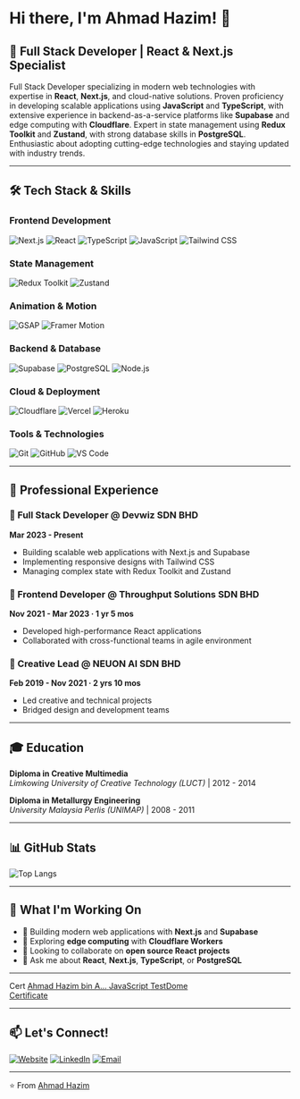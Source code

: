 # Hi there, I'm Ahmad Hazim! 👋

## 🚀 Full Stack Developer | React & Next.js Specialist

Full Stack Developer specializing in modern web technologies with expertise in **React**, **Next.js**, and cloud-native solutions. Proven proficiency in developing scalable applications using **JavaScript** and **TypeScript**, with extensive experience in backend-as-a-service platforms like **Supabase** and edge computing with **Cloudflare**. Expert in state management using **Redux Toolkit** and **Zustand**, with strong database skills in **PostgreSQL**. Enthusiastic about adopting cutting-edge technologies and staying updated with industry trends.

---

## 🛠️ Tech Stack & Skills

### Frontend Development
![Next.js](https://img.shields.io/badge/Next.js-000000?style=for-the-badge&logo=next.js&logoColor=white)
![React](https://img.shields.io/badge/React-20232A?style=for-the-badge&logo=react&logoColor=61DAFB)
![TypeScript](https://img.shields.io/badge/TypeScript-007ACC?style=for-the-badge&logo=typescript&logoColor=white)
![JavaScript](https://img.shields.io/badge/JavaScript-F7DF1E?style=for-the-badge&logo=javascript&logoColor=black)
![Tailwind CSS](https://img.shields.io/badge/Tailwind_CSS-38B2AC?style=for-the-badge&logo=tailwind-css&logoColor=white)

### State Management
![Redux Toolkit](https://img.shields.io/badge/Redux%20Toolkit-593D88?style=for-the-badge&logo=redux&logoColor=white)
![Zustand](https://img.shields.io/badge/Zustand-FF6B6B?style=for-the-badge&logo=react&logoColor=white)

### Animation & Motion
![GSAP](https://img.shields.io/badge/GSAP-88CE02?style=for-the-badge&logo=greensock&logoColor=white)
![Framer Motion](https://img.shields.io/badge/Framer%20Motion-0055FF?style=for-the-badge&logo=framer&logoColor=white)

### Backend & Database
![Supabase](https://img.shields.io/badge/Supabase-181818?style=for-the-badge&logo=supabase&logoColor=white)
![PostgreSQL](https://img.shields.io/badge/PostgreSQL-316192?style=for-the-badge&logo=postgresql&logoColor=white)
![Node.js](https://img.shields.io/badge/Node.js-43853D?style=for-the-badge&logo=node.js&logoColor=white)

### Cloud & Deployment
![Cloudflare](https://img.shields.io/badge/Cloudflare-F38020?style=for-the-badge&logo=Cloudflare&logoColor=white)
![Vercel](https://img.shields.io/badge/Vercel-000000?style=for-the-badge&logo=vercel&logoColor=white)
![Heroku](https://img.shields.io/badge/Heroku-430098?style=for-the-badge&logo=heroku&logoColor=white)

### Tools & Technologies
![Git](https://img.shields.io/badge/Git-F05032?style=for-the-badge&logo=git&logoColor=white)
![GitHub](https://img.shields.io/badge/GitHub-100000?style=for-the-badge&logo=github&logoColor=white)
![VS Code](https://img.shields.io/badge/VS%20Code-007ACC?style=for-the-badge&logo=visual-studio-code&logoColor=white)

---

## 💼 Professional Experience

### 🔹 Full Stack Developer @ Devwiz SDN BHD
**Mar 2023 - Present**
- Building scalable web applications with Next.js and Supabase
- Implementing responsive designs with Tailwind CSS
- Managing complex state with Redux Toolkit and Zustand

### 🔹 Frontend Developer @ Throughput Solutions SDN BHD
**Nov 2021 - Mar 2023 · 1 yr 5 mos**
- Developed high-performance React applications
- Collaborated with cross-functional teams in agile environment

### 🔹 Creative Lead @ NEUON AI SDN BHD
**Feb 2019 - Nov 2021 · 2 yrs 10 mos**
- Led creative and technical projects
- Bridged design and development teams

---

## 🎓 Education

**Diploma in Creative Multimedia**  
*Limkowing University of Creative Technology (LUCT)* | 2012 - 2014

**Diploma in Metallurgy Engineering**  
*University Malaysia Perlis (UNIMAP)* | 2008 - 2011

---

## 📊 GitHub Stats
![Top Langs](https://github-readme-stats.vercel.app/api/top-langs/?username=metalheadcode&layout=compact&theme=radical)

---

## 🌟 What I'm Working On

- 🔭 Building modern web applications with **Next.js** and **Supabase**
- 🌱 Exploring **edge computing** with **Cloudflare Workers**
- 👯 Looking to collaborate on **open source React projects**
- 💬 Ask me about **React**, **Next.js**, **TypeScript**, or **PostgreSQL**

---

Cert
<a href="https://www.testdome.com/certificates/ce2aa1b7dfbb461caa9cbee65fc63e5e" class="testdome-certificate-stamp gold">
            <span class="testdome-certificate-name">Ahmad Hazim bin A...</span>
            <span class="testdome-certificate-test-name">JavaScript</span>
            <span class="testdome-certificate-card-logo">TestDome<br>Certificate</span>
        </a>
        <script>
            var stylesheet = "https://www.testdome.com/content/certificates/embed.css";
            link = document.createElement("link");
            link.href = stylesheet;
            link.type = "text/css";
            link.rel = "stylesheet";
            link.media = "screen,print";
            document.getElementsByTagName("head")[0].appendChild(link);
        </script>

---

## 📫 Let's Connect!

[![Website](https://img.shields.io/badge/Website-FF7139?style=for-the-badge&logo=Firefox-Browser&logoColor=white)](https://ahmadhazim.com)
[![LinkedIn](https://img.shields.io/badge/LinkedIn-0077B5?style=for-the-badge&logo=linkedin&logoColor=white)](https://www.linkedin.com/in/ahmad-hazim-ahmad-fuad)
[![Email](https://img.shields.io/badge/Email-D14836?style=for-the-badge&logo=gmail&logoColor=white)](mailto:hello@ahmadhazim.com)

---

⭐️ From [Ahmad Hazim](https://github.com/metalheadcode)
